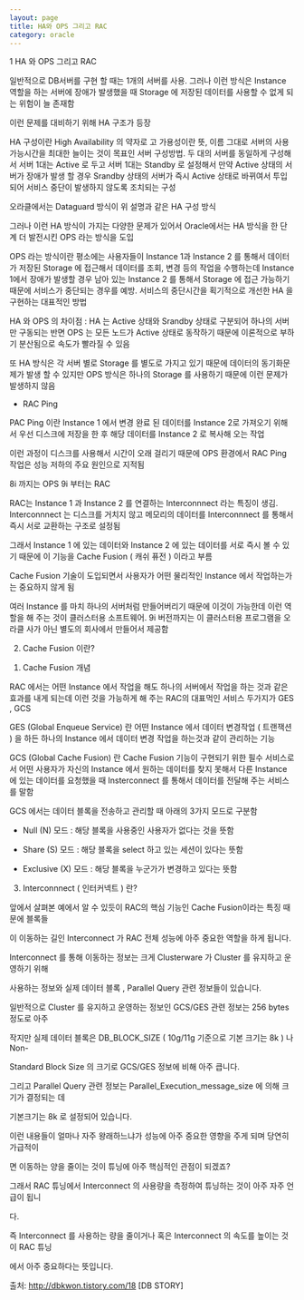```yaml
---
layout: page
title: HA와 OPS 그리고 RAC
category: oracle
---
```


1 HA 와 OPS 그리고 RAC

일반적으로 DB서버를 구현 할 때는 1개의 서버를 사용. 그러나 이런 방식은 Instance  역할을 하는 서버에 장애가 발생했을 때 Storage 에 저장된 데이터를 사용할 수 없게 되는 위험이 늘 존재함

이런 문제를 대비하기 위해 HA 구조가 등장

HA 구성이란 High Availability 의 약자로 고 가용성이란 뜻, 이름 그대로 서버의 사용 가능시간을 최대한 늘이는 것이 목표인 서버 구성방법. 두 대의 서버를 동일하게 구성해서 서버 1대는 Active 로 두고 서버 1대는 Standby 로 설정해서 만약 Active 상태의 서버가 장애가 발생 할 경우 Srandby 상태의 서버가 즉시 Active 상태로 바뀌여서 투입되어 서비스 중단이 발생하지 않도록 조치되는 구성

오라클에서는 Dataguard  방식이 위 설명과 같은 HA 구성 방식



그러나 이런 HA 방식이 가지는 다양한 문제가 있어서 Oracle에서는 HA 방식을 한 단계 더 발전시킨 OPS 라는 방식을 도입

OPS 라는 방식이란 평소에는 사용자들이 Instance 1과 Instance 2 를 통해서 데이터가 저장된 Storage 에 접근해서 데이터를 조회, 변경 등의 작업을 수행하는데 Instance 1에서 장애가 발생할 경우 남아 있는 Instance 2 를 통해서 Storage 에 접근 가능하기 때문에 서비스가 중단되는 경우를 예방. 서비스의 중단시간을 획기적으로 개선한 HA 을 구현하는 대표적인 방법

HA 와 OPS 의 차이점 :  HA 는 Active 상태와 Srandby 상태로 구분되어 하나의 서버만 구동되는 반면 OPS 는 모든 노드가 Active 상태로 동작하기 때문에 이론적으로 부하기 분산됨으로 속도가 빨라질 수 있음

또 HA 방식은 각 서버 별로 Storage 를 별도로 가지고 있기 때문에 데이터의 동기화문제가 발생 할 수 있지만 OPS 방식은 하나의 Storage 를 사용하기 때문에 이런 문제가 발생하지 않음

* RAC Ping

PAC Ping 이란 Instance 1 에서 변경 완료 된 데이터를 Instance 2로 가져오기 위해서 우선 디스크에 저장을 한 후 해당 데이터를 Instance 2 로 복사해 오는 작업

이런 과정이 디스크를 사용해서 시간이 오래 걸리기 때문에 OPS 환경에서 RAC Ping 작업은 성능 저하의 주요 원인으로 지적됨

8i 까지는 OPS 9i 부터는 RAC



RAC는 Instance 1 과 Instance 2 를 연결하는 Interconnnect 라는 특징이 생김. Interconnnect 는 디스크를 거치지 않고 메모리의 데이터를 Interconnnect 를 통해서 즉시 서로 교환하는 구조로 설정됨

그래서 Instance 1 에 있는 데이터와 Instance 2 에 있는 데이터를 서로 즉시 볼 수 있기 때문에 이 기능을 Cache Fusion ( 캐쉬 퓨전 ) 이라고 부름

Cache Fusion 기술이 도입되면서 사용자가 어떤 물리적인 Instance 에서 작업하는가는 중요하지 않게 됨

여러 Instance 를 마치 하나의 서버처럼 만들어버리기 때문에 이것이 가능한데 이런 역할을 해 주는 것이 클러스터용 소프트웨어. 9i 버전까지는 이 클러스터용 프로그램을 오라클 사가 아닌 별도의 회사에서 만들어서 제공함





2. Cache Fusion 이란?



1) Cache Fusion 개념

RAC 에서는 어떤 Instance 에서 작업을 해도 하나의 서버에서 작업을 하는 것과 같은 효과를 내게 되는데 이런 것을 가능하게 해 주는 RAC의 대표먹인 서비스 두가지가 GES , GCS

GES (Global Enqueue Service) 란 어떤 Instance 에서 데이터 변경작업 ( 트랜잭션 ) 을 하든 하나의 Instance 에서 데이터 변경 작업을 하는것과 같이 관리하는 기능

GCS (Global Cache Fusion) 란 Cache Fusion 기능이 구현되기 위한 필수 서비스로서 어떤 사용자가 자신의 Instance 에서 원하는 데이터를 찾지 못해서 다른 Instance 에 있는 데이터를 요청했을 때 Insterconnect 를 통해서 데이터를 전달해 주는 서비스를 말함

GCS 에서는 데이터 블록을 전송하고 관리할 때 아래의  3가지 모드로 구분함

  - Null (N) 모드 : 해당 블록을 사용중인 사용자가 없다는 것을 뜻함

  - Share (S) 모드 : 해당 블록을  select 하고 있는 세션이 있다는 뜻함

  - Exclusive (X) 모드 : 해당 블록을 누군가가 변경하고 있다는 뜻함



3. Interconnnect ( 인터커넥트 ) 란?

앞에서 살펴본 예에서 알 수 있듯이  RAC의 핵심 기능인 Cache Fusion이라는 특징 때문에 블록들

이 이동하는 길인  Interconnect 가 RAC 전체 성능에 아주 중요한 역할을 하게 됩니다.

Interconnect  를 통해 이동하는  정보는  크게  Clusterware  가  Cluster 를  유지하고  운영하기 위해

사용하는 정보와 실제 데이터 블록  , Parallel Query 관련 정보들이 있습니다.

일반적으로  Cluster 를 유지하고 운영하는 정보인  GCS/GES 관련 정보는  256 bytes 정도로 아주

작지만  실제  데이터  블록은  DB_BLOCK_SIZE ( 10g/11g  기준으로  기본  크기는  8k )  나  Non-

Standard Block Size 의 크기로 GCS/GES 정보에 비해 아주 큽니다.

그리고  Parallel Query 관련 정보는  Parallel_Execution_message_size 에 의해 크기가 결정되는 데

기본크기는  8k 로 설정되어 있습니다.

이런 내용들이 얼마나 자주 왕래하느냐가 성능에 아주 중요한 영향을 주게 되며 당연히 가급적이

면 이동하는 양을 줄이는 것이 튜닝에 아주 핵심적인 관점이 되겠죠?

그래서  RAC 튜닝에서  Interconnect 의 사용량을 측정하여 튜닝하는 것이 아주 자주 언급이 됩니

다.



즉  Interconnect 를 사용하는 량을 줄이거나 혹은  Interconnect 의 속도를 높이는 것이  RAC 튜닝

에서 아주 중요하다는 뜻입니다.



출처: http://dbkwon.tistory.com/18 [DB STORY]
